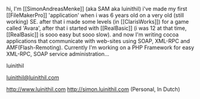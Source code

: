 

hi, I'm [[SimonAndreasMenke]] (aka SAM aka luinithil) i've made my first [[FileMakerPro]] 'application' when i was 6 years old on a very old (still working) SE. after that i made some levels (in [[ClarisWorks]]) for a game called 'Avara', after that i started with [[RealBasic]] (i was 12 at that time, [[RealBasic]] is sooo easy but sooo slow). and now I'm writing cocoa applications that communicate with web-sites using SOAP, XML-RPC and AMF(Flash-Remoting). Currently I'm working on a PHP Framework for easy XML-RPC, SOAP service administration...

luinithil

luinithil@luinithil.com

http://www.luinithil.com
http://simon.luinithil.com (Personal, In Dutch)